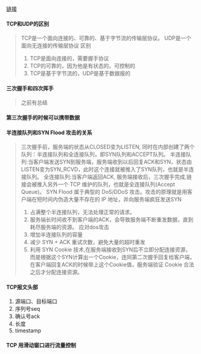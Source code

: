 [链接](https://mp.weixin.qq.com/s/044UVaCinUdGbof-SI-3XA)

#### TCP和UDP的区别
> TCP是一个面向连接的、可靠的、基于字节流的传输层协议。
> UDP是一个面向无连接的传输层协议
> 区别
> 1. TCP是面向连接的，需要握手协议
> 2. TCP的可靠的，因为他是有状态的，可控制的
> 3. TCP是基于字节流的，UDP是基于数据报的

#### 三次握手和四次挥手
> 之前有总结

#### 第三次握手的时候可以携带数据

#### 半连接队列和SYN Flood 攻击的关系
> 三次握手前，服务端的状态从CLOSED变为LISTEN, 同时在内部创建了两个队列：半连接队列和全连接队列，即SYN队列和ACCEPT队列。
> 半连接队列:当客户端发送SYN到服务端，服务端收到以后回复ACK和SYN，状态由LISTEN变为SYN_RCVD，此时这个连接就被推入了SYN队列，也就是半连接队列。
> 全连接队列:当客户端返回ACK, 服务端接收后，三次握手完成,链接会被推入另外一个 TCP 维护的队列，也就是全连接队列(Accept Queue)。
> SYN Flood 属于典型的 DoS/DDoS 攻击。攻击的原理就是用客户端在短时间内伪造大量不存在的 IP 地址，并向服务端疯狂发送SYN
> 1. 占满整个半连接队列，无法处理正常的请求。
> 2. 服务端长时间收不到客户端的ACK，会导致服务端不断重发数据，直到耗尽服务端的资源。
> 应对dos攻击
> 1. 增加半连接队列的容量
> 2. 减少 SYN + ACK 重试次数，避免大量的超时重发
> 3. 利用 SYN Cookie 技术,在服务端接收到SYN后不立即分配连接资源，而是根据这个SYN计算出一个Cookie，连同第二次握手回复给客户端，在客户端回复ACK的时候带上这个Cookie值，服务端验证 Cookie 合法之后才分配连接资源。

#### TCP报文头部
1. 源端口、目标端口
2. 序列号seq
3. 确认号ack
4. 长度
5. timestamp

####  TCP 用滑动窗口进行流量控制
